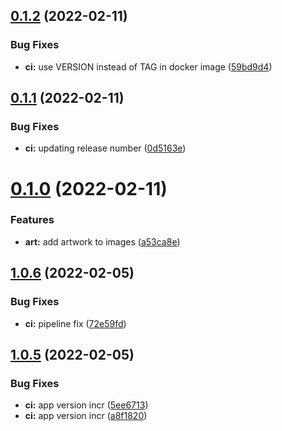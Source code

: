 ## [0.1.2](https://github.com/mycolab/mycolab-ui/compare/v0.1.1...v0.1.2) (2022-02-11)


### Bug Fixes

* **ci:** use VERSION instead of TAG in docker image ([59bd9d4](https://github.com/mycolab/mycolab-ui/commit/59bd9d4cb983ff0b504f0b77983ead84ef812950))



## [0.1.1](https://github.com/mycolab/mycolab-ui/compare/v0.1.0...v0.1.1) (2022-02-11)


### Bug Fixes

* **ci:** updating release number ([0d5163e](https://github.com/mycolab/mycolab-ui/commit/0d5163ecd81de99cf328f74bd3d410322a0f8526))



# [0.1.0](https://github.com/mycolab/mycolab-ui/compare/v1.0.6...v0.1.0) (2022-02-11)


### Features

* **art:** add artwork to images ([a53ca8e](https://github.com/mycolab/mycolab-ui/commit/a53ca8e2169da961fdb35faf370ba9837fedefa8))



## [1.0.6](https://github.com/mycolab/mycolab-ui/compare/v1.0.5...v1.0.6) (2022-02-05)


### Bug Fixes

* **ci:** pipeline fix ([72e59fd](https://github.com/mycolab/mycolab-ui/commit/72e59fdb55cf9e6272415c12a7725fc614135c90))



## [1.0.5](https://github.com/mycolab/mycolab-ui/compare/v1.0.4...v1.0.5) (2022-02-05)


### Bug Fixes

* **ci:** app version incr ([5ee6713](https://github.com/mycolab/mycolab-ui/commit/5ee67135eb1475faf47741c19e8a4c5cf5a59880))
* **ci:** app version incr ([a8f1820](https://github.com/mycolab/mycolab-ui/commit/a8f18202ecb75982148c804382c8ffc11dc1e5d2))




